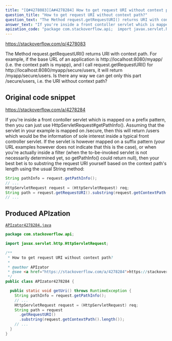 ```yaml
---
title: "[Q#4278083][A#4278284] How to get request URI without context path?"
question_title: "How to get request URI without context path?"
question_text: "The Method request.getRequestURI() returns URI with context path. For example, if the base URL of an application is http://localhost:8080/myapp/ (i.e. the context path is myapp), and I call request.getRequestURI() for http://localhost:8080/myapp/secure/users, it will return /myapp/secure/users. Is there any way we can get only this part /secure/users, i.e. the URI without context path?"
answer_text: "If you're inside a front contoller servlet which is mapped on a prefix pattern, then you can just use HttpServletRequest#getPathInfo(). Assuming that the servlet in your example is mapped on /secure, then this will return /users which would be the information of sole interest inside a typical front controller servlet. If the servlet is however mapped on a suffix pattern (your URL examples however does not indicate that this is the case), or when you're actually inside a filter (when the to-be-invoked servlet is not necessarily determined yet, so getPathInfo() could return null), then your best bet is to substring the request URI yourself based on the context path's length using the usual String method:"
apization_code: "package com.stackoverflow.api;  import javax.servlet.http.HttpServletRequest;  /**  * How to get request URI without context path?  *  * @author APIzator  * @see <a href=\"https://stackoverflow.com/a/4278284\">https://stackoverflow.com/a/4278284</a>  */ public class APIzator4278284 {    public static void getUri() throws RuntimeException {     String pathInfo = request.getPathInfo();     // ...     HttpServletRequest request = (HttpServletRequest) req;     String path = request       .getRequestURI()       .substring(request.getContextPath().length());     // ...   } }"
---
```


https://stackoverflow.com/q/4278083

The Method request.getRequestURI() returns URI with context path.
For example, if the base URL of an application is http://localhost:8080/myapp/ (i.e. the context path is myapp), and I call request.getRequestURI() for http://localhost:8080/myapp/secure/users, it will return /myapp/secure/users.
Is there any way we can get only this part /secure/users, i.e. the URI without context path?



## Original code snippet

https://stackoverflow.com/a/4278284

If you&#x27;re inside a front contoller servlet which is mapped on a prefix pattern, then you can just use HttpServletRequest#getPathInfo().
Assuming that the servlet in your example is mapped on /secure, then this will return /users which would be the information of sole interest inside a typical front controller servlet.
If the servlet is however mapped on a suffix pattern (your URL examples however does not indicate that this is the case), or when you&#x27;re actually inside a filter (when the to-be-invoked servlet is not necessarily determined yet, so getPathInfo() could return null), then your best bet is to substring the request URI yourself based on the context path&#x27;s length using the usual String method:

```java
String pathInfo = request.getPathInfo();
// ...
HttpServletRequest request = (HttpServletRequest) req;
String path = request.getRequestURI().substring(request.getContextPath().length());
// ...
```

## Produced APIzation

[`APIzator4278284.java`](https://github.com/pasqualesalza/apization-temp-data/raw/master/apizations/java/APIzator4278284.java)

```java
package com.stackoverflow.api;

import javax.servlet.http.HttpServletRequest;

/**
 * How to get request URI without context path?
 *
 * @author APIzator
 * @see <a href="https://stackoverflow.com/a/4278284">https://stackoverflow.com/a/4278284</a>
 */
public class APIzator4278284 {

  public static void getUri() throws RuntimeException {
    String pathInfo = request.getPathInfo();
    // ...
    HttpServletRequest request = (HttpServletRequest) req;
    String path = request
      .getRequestURI()
      .substring(request.getContextPath().length());
    // ...
  }
}

```